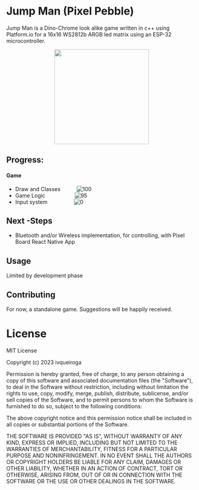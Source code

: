 # Jump Man (Pixel Pebble)

Jump Man is a Dino-Chrome look alike game written in c++ using Platform.io for a 16x16 WS2812b ARGB led matrix using an ESP-32 microcontroller.
<br>
<p align="center">
  <img src="https://media.giphy.com/media/oouI92O4U0O1tsQ9Mb/giphy.gif" width="250" height="250">
</p>

## Progress:

#### Game
- Draw and Classes &ensp;&emsp;&emsp; ![100](https://progress-bar.dev/100)
- Game Logic &emsp;&emsp;&emsp;&emsp;&emsp; ![95](https://progress-bar.dev/95)
- Input system&emsp;&emsp;&emsp;&emsp;&emsp;![0](https://progress-bar.dev/0)

## Next -Steps

- Bluetooth and/or Wireless implementation, for controlling, with Pixel Board React Native App 



## Usage

Limited by development phase


## Contributing

For now, a standalone game. Suggestions will be happily received.

# License

MIT License

Copyright (c) 2023 ivqueiroga

Permission is hereby granted, free of charge, to any person obtaining a copy
of this software and associated documentation files (the "Software"), to deal
in the Software without restriction, including without limitation the rights
to use, copy, modify, merge, publish, distribute, sublicense, and/or sell
copies of the Software, and to permit persons to whom the Software is
furnished to do so, subject to the following conditions:

The above copyright notice and this permission notice shall be included in all
copies or substantial portions of the Software.

THE SOFTWARE IS PROVIDED "AS IS", WITHOUT WARRANTY OF ANY KIND, EXPRESS OR
IMPLIED, INCLUDING BUT NOT LIMITED TO THE WARRANTIES OF MERCHANTABILITY,
FITNESS FOR A PARTICULAR PURPOSE AND NONINFRINGEMENT. IN NO EVENT SHALL THE
AUTHORS OR COPYRIGHT HOLDERS BE LIABLE FOR ANY CLAIM, DAMAGES OR OTHER
LIABILITY, WHETHER IN AN ACTION OF CONTRACT, TORT OR OTHERWISE, ARISING FROM,
OUT OF OR IN CONNECTION WITH THE SOFTWARE OR THE USE OR OTHER DEALINGS IN THE
SOFTWARE.
 
